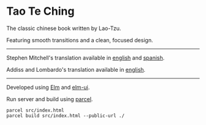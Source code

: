 # Tao Te Ching

The classic chinese book written by Lao-Tzu.

Featuring smooth transitions and a clean, focused design.

---

Stephen Mitchell's translation available in [english](https://mauroc8.github.io/tao-te-ching/) and [spanish](https://mauroc8.github.io/tao-te-ching/es/).

Addiss and Lombardo's translation available in [english](https://mauroc8.github.io/tao-te-ching/addiss-lombardo/).

---

Developed using [Elm](https://elm-lang.org/) and [elm-ui](https://package.elm-lang.org/packages/mdgriffith/elm-ui/latest/).

Run server and build using [parcel](https://parceljs.org/).

    parcel src/index.html
    parcel build src/index.html --public-url ./

